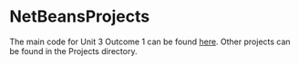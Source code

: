 # NetBeansProjects

The main code for Unit 3 Outcome 1 can be found [here](/Unit_3-Outcome_1/src/unit_3/outcome_1/). Other projects can be found in the Projects directory.
